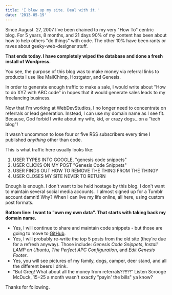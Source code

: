 ```yaml
---
title: 'I blew up my site. Deal with it.'
date: '2013-05-19'
---
```


Since August  27, 2007 I've been chained to my very "How To" centric blog. For 5 years, 8 months, and 21 days 90% of my content has been about how to help others "do things" with code. The other 10% have been rants or raves about geeky-web-designer stuff.

**That ends today. I have completely wiped the database and done a fresh install of Wordpress.**

You see, the purpose of this blog was to make money via referral links to products I use like MailChimp, Hostgator, and Genesis.

In order to generate enough traffic to make a sale, I would write about "How to do XYZ with ABC code" in hopes that it would generate sales leads to my freelancing business.

Now that I'm working at WebDevStudios, I no longer need to concentrate on referrals or lead generation. Instead, I can use my domain name as I see fit. Because, God forbid I write about my wife, kid, or crazy dogs...on a "tech blog"!

It wasn't uncommon to lose four or five RSS subscribers every time I published _anything_ other than code.

This is what traffic here usually looks like:

1. USER TYPES INTO GOOGLE, "genesis code snippets"
2. USER CLICKS ON MY POST "Genesis Code Snippets"
3. USER FINDS OUT HOW TO REMOVE THE THING FROM THE THINGY
4. USER CLOSES MY SITE NEVER TO RETURN

Enough is enough. I don't want to be held hostage by this blog. I don't want to maintain several social media accounts.  I almost signed up for a Tumblr account damnit! Why? When I can live my life online, all here, using custom post formats.

**Bottom line: I want to "own my own data". That starts with taking back my domain name.**

- Yes, I will continue to share and maintain code snippets - but those are going to move to [GitHub](https://gist.github.com/gregrickaby).
- Yes, I will probably re-write the top 5 posts from the old site (they're due for a refresh anyway). Those include: _Genesis Code Snippets_, _Install LAMP on Ubuntu_, _The Perfect APC Configuration_, and _Edit Genesis Footer_.
- Yes, you will see pictures of my family, dogs, camper, deer stand, and all the different beers I drink.
- "But Greg! What about all the money from referrals??!!?!" Listen Scrooge McDuck, $15-$25 a month wasn't exactly "payin' the bills" ya know?

Thanks for following.
